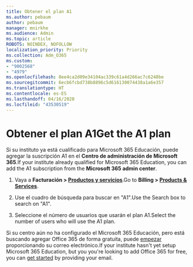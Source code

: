 ```yaml
---
title: Obtener el plan A1
ms.author: pebaum
author: pebaum
manager: mnirkhe
ms.audience: Admin
ms.topic: article
ROBOTS: NOINDEX, NOFOLLOW
localization_priority: Priority
ms.collection: Adm_O365
ms.custom:
- "9002568"
- "4979"
ms.openlocfilehash: 8ee4ca2d09e34104ac339c61a4d266ac7c6248be
ms.sourcegitcommit: 6ecb6fcbd738b8896c5d616130074438a1a6e357
ms.translationtype: HT
ms.contentlocale: es-ES
ms.lasthandoff: 04/16/2020
ms.locfileid: "43530519"
---
```

# <a name="get-the-a1-plan"></a><span data-ttu-id="9ee2c-102">Obtener el plan A1</span><span class="sxs-lookup"><span data-stu-id="9ee2c-102">Get the A1 plan</span></span>

<span data-ttu-id="9ee2c-103">Si su instituto ya está cualificado para Microsoft 365 Educación, puede agregar la suscripción A1 en el **Centro de administración de Microsoft 365**.</span><span class="sxs-lookup"><span data-stu-id="9ee2c-103">If your institute already qualified for Microsoft 365 Education, you can add the A1 subscription from the **Microsoft 365 admin center**.</span></span> 

1. <span data-ttu-id="9ee2c-104">Vaya a **Facturación > [Productos y servicios](https://go.microsoft.com/fwlink/p/?linkid=868433)**.</span><span class="sxs-lookup"><span data-stu-id="9ee2c-104">Go to **Billing > [Products & Services](https://go.microsoft.com/fwlink/p/?linkid=868433)**.</span></span>

2. <span data-ttu-id="9ee2c-105">Use el cuadro de búsqueda para buscar en "A1".</span><span class="sxs-lookup"><span data-stu-id="9ee2c-105">Use the Search box to search on "A1".</span></span>

3. <span data-ttu-id="9ee2c-106">Seleccione el número de usuarios que usarán el plan A1.</span><span class="sxs-lookup"><span data-stu-id="9ee2c-106">Select the number of users who will use the A1 plan.</span></span>

<span data-ttu-id="9ee2c-107">Si su centro aún no ha configurado el Microsoft 365 Educación, pero está buscando agregar Office 365 de forma gratuita, puede [empezar](https://www.microsoft.com/education/products/office) proporcionando su correo electrónico.</span><span class="sxs-lookup"><span data-stu-id="9ee2c-107">If your institute hasn't yet setup Microsoft 365 Education, but you you're looking to add Office 365 for free, you can [get started](https://www.microsoft.com/education/products/office) by providing your email.</span></span> 
